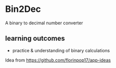 # Bin2Dec
A binary to decimal number converter

## learning outcomes
- practice & understanding of binary calculations

Idea from https://github.com/florinpop17/app-ideas
